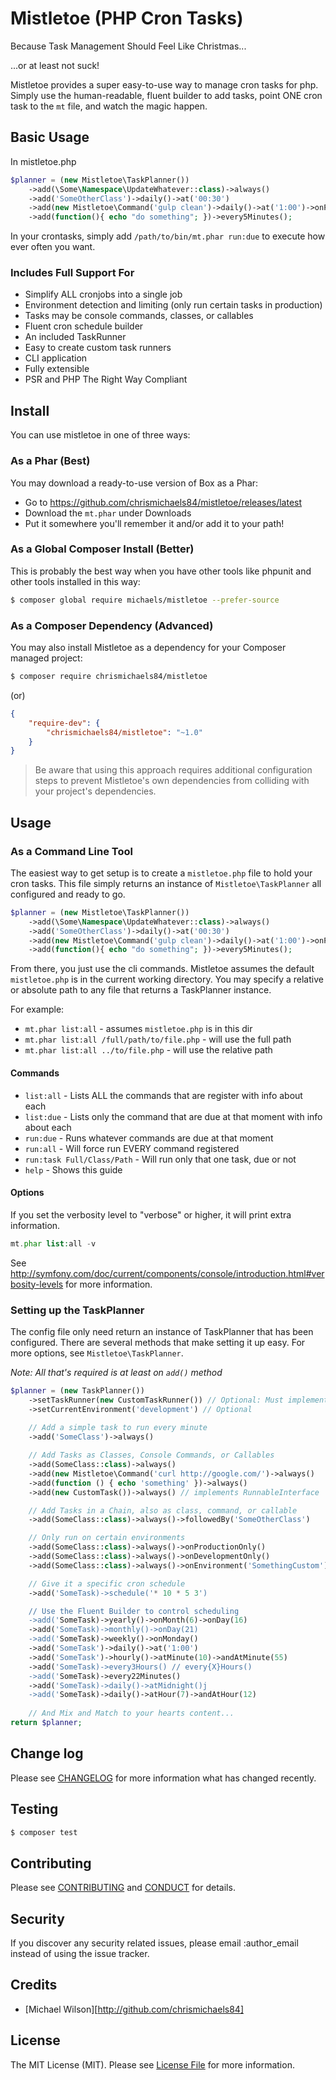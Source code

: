 # Mistletoe (PHP Cron Tasks)
Because Task Management Should Feel Like Christmas...

...or at least not suck!

Mistletoe provides a super easy-to-use way to manage cron tasks for php.
Simply use the human-readable, fluent builder to add tasks, point ONE cron task to the `mt` file, and watch the magic happen.

## Basic Usage
In mistletoe.php
```php
$planner = (new Mistletoe\TaskPlanner())
    ->add(\Some\Namespace\UpdateWhatever::class)->always()
    ->add('SomeOtherClass')->daily()->at('00:30')
    ->add(new Mistletoe\Command('gulp clean')->daily()->at('1:00')->onProductionOnly()
    ->add(function(){ echo "do something"; })->every5Minutes();
```

In your crontasks, simply add `/path/to/bin/mt.phar run:due` to execute how ever often you want.

### Includes Full Support For
  * Simplify ALL cronjobs into a single job
  * Environment detection and limiting (only run certain tasks in production)
  * Tasks may be console commands, classes, or callables
  * Fluent cron schedule builder
  * An included TaskRunner
  * Easy to create custom task runners
  * CLI application
  * Fully extensible
  * PSR and PHP The Right Way Compliant

## Install
You can use mistletoe in one of three ways:

### As a Phar (Best)

You may download a ready-to-use version of Box as a Phar:
   * Go to https://github.com/chrismichaels84/mistletoe/releases/latest
   * Download the `mt.phar` under Downloads
   * Put it somewhere you'll remember it and/or add it to your path!

### As a Global Composer Install (Better)

This is probably the best way when you have other tools like phpunit and other tools installed in this way:

```sh
$ composer global require michaels/mistletoe --prefer-source
```

### As a Composer Dependency (Advanced)

You may also install Mistletoe as a dependency for your Composer managed project:

```sh
$ composer require chrismichaels84/mistletoe
```

(or)

```json
{
    "require-dev": {
        "chrismichaels84/mistletoe": "~1.0"
    }
}
```

> Be aware that using this approach requires additional configuration steps to prevent Mistletoe's own dependencies from colliding with your project's dependencies.

## Usage
### As a Command Line Tool
The easiest way to get setup is to create a `mistletoe.php` file to hold your cron tasks.
This file simply returns an instance of `Mistletoe\TaskPlanner` all configured and ready to go.

```php
$planner = (new Mistletoe\TaskPlanner())
    ->add(\Some\Namespace\UpdateWhatever::class)->always()
    ->add('SomeOtherClass')->daily()->at('00:30')
    ->add(new Mistletoe\Command('gulp clean')->daily()->at('1:00')->onProductionOnly()
    ->add(function(){ echo "do something"; })->every5Minutes();
```

From there, you just use the cli commands. Mistletoe assumes the default `mistletoe.php` is
in the current working directory. You may specify a relative or absolute path to any file
that returns a TaskPlanner instance.

For example:
  * `mt.phar list:all` - assumes `mistletoe.php` is in this dir
  * `mt.phar list:all /full/path/to/file.php` - will use the full path
  * `mt.phar list:all ../to/file.php` - will use the relative path

#### Commands
  * `list:all` - Lists ALL the commands that are register with info about each
  * `list:due` - Lists only the command that are due at that moment with info about each
  * `run:due` - Runs whatever commands are due at that moment
  * `run:all` - Will force run EVERY command registered
  * `run:task Full/Class/Path` - Will run only that one task, due or not
  * `help` - Shows this guide
  
#### Options
If you set the verbosity level to "verbose" or higher, it will print extra information.
```php
mt.phar list:all -v
```
See http://symfony.com/doc/current/components/console/introduction.html#verbosity-levels for more information.

### Setting up the TaskPlanner
The config file only need return an instance of TaskPlanner that has been configured.
There are several methods that make setting it up easy.
For more options, see `Mistletoe\TaskPlanner`.

*Note: All that's required is at least on `add()` method*
```php
$planner = (new TaskPlanner())
    ->setTaskRunner(new CustomTaskRunner()) // Optional: Must implement Mistletoe\Contracts\TaskRunnerInterface
    ->setCurrentEnvironment('development') // Optional
    
    // Add a simple task to run every minute
    ->add('SomeClass')->always()

    // Add Tasks as Classes, Console Commands, or Callables
    ->add(SomeClass::class)->always()
    ->add(new Mistletoe\Command('curl http://google.com/')->always()
    ->add(function () { echo 'something' })->always()
    ->add(new CustomTask())->always() // implements RunnableInterface

    // Add Tasks in a Chain, also as class, command, or callable
    ->add(SomeClass::class)->always()->followedBy('SomeOtherClass')

    // Only run on certain environments
    ->add(SomeClass::class)->always()->onProductionOnly()
    ->add(SomeClass::class)->always()->onDevelopmentOnly()
    ->add(SomeClass::class)->always()->onEnvironment('SomethingCustom')

    // Give it a specific cron schedule
    ->add('SomeTask)->schedule('* 10 * 5 3')

    // Use the Fluent Builder to control scheduling
    ->add('SomeTask)->yearly()->onMonth(6)->onDay(16)
    ->add('SomeTask)->monthly()->onDay(21)
    ->add('SomeTask)->weekly()->onMonday()
    ->add('SomeTask')->daily()->at('1:00')
    ->add('SomeTask')->hourly()->atMinute(10)->andAtMinute(55)
    ->add('SomeTask)->every3Hours() // every{X}Hours()
    ->add('SomeTask)->every22Minutes()
    ->add('SomeTask)->daily()->atMidnight()j
    ->add('SomeTask)->daily()->atHour(7)->andAtHour(12)
    
    // And Mix and Match to your hearts content...
return $planner;
```

## Change log

Please see [CHANGELOG](CHANGELOG.md) for more information what has changed recently.

## Testing

``` bash
$ composer test
```

## Contributing

Please see [CONTRIBUTING](CONTRIBUTING.md) and [CONDUCT](CONDUCT.md) for details.

## Security

If you discover any security related issues, please email :author_email instead of using the issue tracker.

## Credits

- [Michael Wilson][http://github.com/chrismichaels84]

## License

The MIT License (MIT). Please see [License File](LICENSE.md) for more information.
